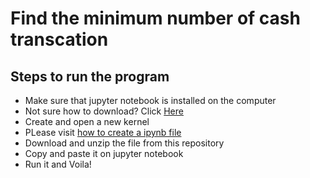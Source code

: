 # Find the minimum number of cash transcation


## Steps to run the program
- Make sure that jupyter notebook is installed on the computer
- Not sure how to download? Click [Here](https://docs.jupyter.org/en/latest/install/notebook-classic.html)
- Create and open a new kernel
- PLease visit [how to create a ipynb file](https://saturncloud.io/blog/how-to-create-and-open-a-jupyter-notebook-ipynb-file-directly-from-terminal/)
- Download and unzip the file from this repository
- Copy and paste it on jupyter notebook
- Run it and Voila!
